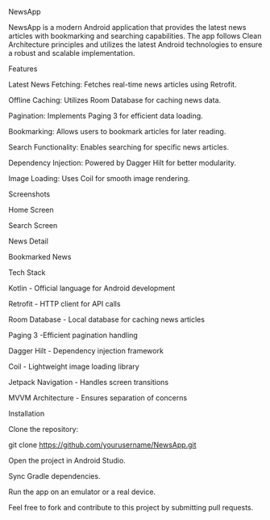 NewsApp

NewsApp is a modern Android application that provides the latest news articles with bookmarking and searching capabilities. The app follows Clean Architecture principles and utilizes the latest Android technologies to ensure a robust and scalable implementation.

Features

Latest News Fetching: Fetches real-time news articles using Retrofit.

Offline Caching: Utilizes Room Database for caching news data.

Pagination: Implements Paging 3 for efficient data loading.

Bookmarking: Allows users to bookmark articles for later reading.

Search Functionality: Enables searching for specific news articles.

Dependency Injection: Powered by Dagger Hilt for better modularity.

Image Loading: Uses Coil for smooth image rendering.

Screenshots

Home Screen

Search Screen

News Detail

Bookmarked News









Tech Stack

Kotlin - Official language for Android development

Retrofit - HTTP client for API calls

Room Database - Local database for caching news articles

Paging 3 -Efficient pagination handling

Dagger Hilt - Dependency injection framework

Coil - Lightweight image loading library

Jetpack Navigation - Handles screen transitions

MVVM Architecture - Ensures separation of concerns

Installation

Clone the repository:

git clone https://github.com/yourusername/NewsApp.git

Open the project in Android Studio.

Sync Gradle dependencies.

Run the app on an emulator or a real device.


Feel free to fork and contribute to this project by submitting pull requests.
